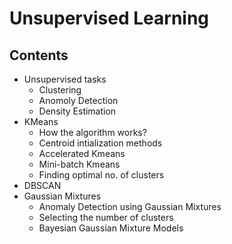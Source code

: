 # Unsupervised Learning

## Contents
* Unsupervised tasks
  * Clustering
  * Anomoly Detection
  * Density Estimation
* KMeans
  * How the algorithm works?
  * Centroid intialization methods
  * Accelerated Kmeans
  * Mini-batch Kmeans
  * Finding optimal no. of clusters
* DBSCAN
* Gaussian Mixtures
  * Anomaly Detection using Gaussian Mixtures
  * Selecting the number of clusters
  * Bayesian Gaussian Mixture Models

